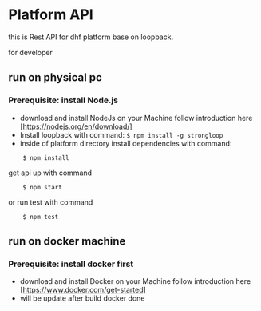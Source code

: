 # Platform API 
this is Rest API for dhf platform base on loopback.

for developer
## run on physical pc 
### Prerequisite: install Node.js
* download and install NodeJs on your Machine follow introduction here [https://nodejs.org/en/download/]
* Install loopback with command:
``
$ npm install -g strongloop
``
* inside of platform directory 
install dependencies with command:  
```
    $ npm install
``` 
get api up with command  
```
    $ npm start
```

or run test with command  
```
    $ npm test
``` 

## run on docker machine
### Prerequisite: install docker first
* download and install Docker on your Machine follow introduction here [https://www.docker.com/get-started]
* will be update after build docker done